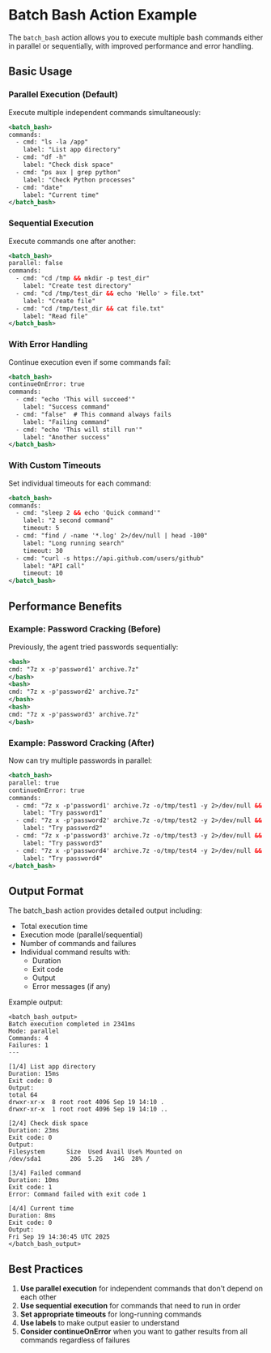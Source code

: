 # Batch Bash Action Example

The `batch_bash` action allows you to execute multiple bash commands either in parallel or sequentially, with improved performance and error handling.

## Basic Usage

### Parallel Execution (Default)
Execute multiple independent commands simultaneously:

```xml
<batch_bash>
commands:
  - cmd: "ls -la /app"
    label: "List app directory"
  - cmd: "df -h"
    label: "Check disk space"
  - cmd: "ps aux | grep python"
    label: "Check Python processes"
  - cmd: "date"
    label: "Current time"
</batch_bash>
```

### Sequential Execution
Execute commands one after another:

```xml
<batch_bash>
parallel: false
commands:
  - cmd: "cd /tmp && mkdir -p test_dir"
    label: "Create test directory"
  - cmd: "cd /tmp/test_dir && echo 'Hello' > file.txt"
    label: "Create file"
  - cmd: "cd /tmp/test_dir && cat file.txt"
    label: "Read file"
</batch_bash>
```

### With Error Handling
Continue execution even if some commands fail:

```xml
<batch_bash>
continueOnError: true
commands:
  - cmd: "echo 'This will succeed'"
    label: "Success command"
  - cmd: "false"  # This command always fails
    label: "Failing command"
  - cmd: "echo 'This will still run'"
    label: "Another success"
</batch_bash>
```

### With Custom Timeouts
Set individual timeouts for each command:

```xml
<batch_bash>
commands:
  - cmd: "sleep 2 && echo 'Quick command'"
    label: "2 second command"
    timeout: 5
  - cmd: "find / -name '*.log' 2>/dev/null | head -100"
    label: "Long running search"
    timeout: 30
  - cmd: "curl -s https://api.github.com/users/github"
    label: "API call"
    timeout: 10
</batch_bash>
```

## Performance Benefits

### Example: Password Cracking (Before)
Previously, the agent tried passwords sequentially:
```xml
<bash>
cmd: "7z x -p'password1' archive.7z"
</bash>
<bash>
cmd: "7z x -p'password2' archive.7z"
</bash>
<bash>
cmd: "7z x -p'password3' archive.7z"
</bash>
```

### Example: Password Cracking (After)
Now can try multiple passwords in parallel:
```xml
<batch_bash>
parallel: true
continueOnError: true
commands:
  - cmd: "7z x -p'password1' archive.7z -o/tmp/test1 -y 2>/dev/null && echo 'SUCCESS: password1'"
    label: "Try password1"
  - cmd: "7z x -p'password2' archive.7z -o/tmp/test2 -y 2>/dev/null && echo 'SUCCESS: password2'"
    label: "Try password2"
  - cmd: "7z x -p'password3' archive.7z -o/tmp/test3 -y 2>/dev/null && echo 'SUCCESS: password3'"
    label: "Try password3"
  - cmd: "7z x -p'password4' archive.7z -o/tmp/test4 -y 2>/dev/null && echo 'SUCCESS: password4'"
    label: "Try password4"
</batch_bash>
```

## Output Format

The batch_bash action provides detailed output including:
- Total execution time
- Execution mode (parallel/sequential)
- Number of commands and failures
- Individual command results with:
  - Duration
  - Exit code
  - Output
  - Error messages (if any)

Example output:
```
<batch_bash_output>
Batch execution completed in 2341ms
Mode: parallel
Commands: 4
Failures: 1
---

[1/4] List app directory
Duration: 15ms
Exit code: 0
Output:
total 64
drwxr-xr-x  8 root root 4096 Sep 19 14:10 .
drwxr-xr-x  1 root root 4096 Sep 19 14:10 ..

[2/4] Check disk space
Duration: 23ms
Exit code: 0
Output:
Filesystem      Size  Used Avail Use% Mounted on
/dev/sda1        20G  5.2G   14G  28% /

[3/4] Failed command
Duration: 10ms
Exit code: 1
Error: Command failed with exit code 1

[4/4] Current time
Duration: 8ms
Exit code: 0
Output:
Fri Sep 19 14:30:45 UTC 2025
</batch_bash_output>
```

## Best Practices

1. **Use parallel execution** for independent commands that don't depend on each other
2. **Use sequential execution** for commands that need to run in order
3. **Set appropriate timeouts** for long-running commands
4. **Use labels** to make output easier to understand
5. **Consider continueOnError** when you want to gather results from all commands regardless of failures
